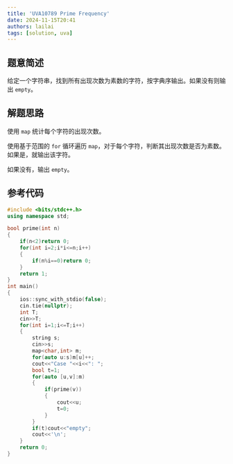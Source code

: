 ```yaml
---
title: 'UVA10789 Prime Frequency'
date: 2024-11-15T20:41
authors: lailai
tags: [solution, uva]
---
```


<Solution pid="UVA10789" aid="pcpjhxeb" />

<!-- truncate -->

## 题意简述

给定一个字符串，找到所有出现次数为素数的字符，按字典序输出。如果没有则输出 `empty`。

## 解题思路

使用 `map` 统计每个字符的出现次数。

使用基于范围的 `for` 循环遍历 `map`，对于每个字符，判断其出现次数是否为素数。如果是，就输出该字符。

如果没有，输出 `empty`。

## 参考代码

```cpp
#include <bits/stdc++.h>
using namespace std;

bool prime(int n)
{
	if(n<2)return 0;
	for(int i=2;i*i<=n;i++)
	{
		if(n%i==0)return 0;
	}
	return 1;
}
int main()
{
	ios::sync_with_stdio(false);
	cin.tie(nullptr);
	int T;
	cin>>T;
	for(int i=1;i<=T;i++)
	{
		string s;
		cin>>s;
		map<char,int> m;
		for(auto u:s)m[u]++;
		cout<<"Case "<<i<<": ";
		bool t=1;
		for(auto [u,v]:m)
		{
			if(prime(v))
			{
				cout<<u;
				t=0;
			}
		}
		if(t)cout<<"empty";
		cout<<'\n';
	}
	return 0;
}
```

